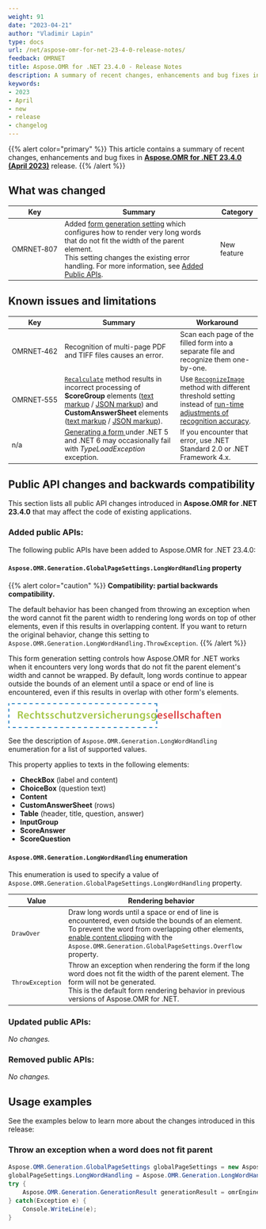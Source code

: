 ```yaml
---
weight: 91
date: "2023-04-21"
author: "Vladimir Lapin"
type: docs
url: /net/aspose-omr-for-net-23-4-0-release-notes/
feedback: OMRNET
title: Aspose.OMR for .NET 23.4.0 - Release Notes
description: A summary of recent changes, enhancements and bug fixes in Aspose.OMR for .NET 23.4.0 (April 2023) release.
keywords:
- 2023
- April
- new
- release
- changelog
---
```


{{% alert color="primary" %}} 
This article contains a summary of recent changes, enhancements and bug fixes in [**Aspose.OMR for .NET 23.4.0 (April 2023)**](https://www.nuget.org/packages/Aspose.OMR/23.4.0) release.
{{% /alert %}} 

## What was changed

Key | Summary | Category
--- | ------- | --------
OMRNET&#8209;807 | Added [form generation setting](/omr/net/generate-template/page-setup/) which configures how to render very long words that do not fit the width of the parent element.<br />This setting changes the existing error handling. For more information, see [Added Public APIs](#added-public-apis). | New feature

## Known issues and limitations

Key | Summary | Workaround
--- | ------- | ----------
OMRNET&#8209;462 | Recognition of multi-page PDF and TIFF files causes an error. | Scan each page of the filled form into a separate file and recognize them one-by-one.
OMRNET&#8209;555 | [`Recalculate`](https://reference.aspose.com/omr/net/aspose.omr.api/templateprocessor/recalculate/) method results in incorrect processing of **ScoreGroup** elements ([text markup](/omr/net/txt-markup/score_group/) / [JSON markup](/omr/net/json-markup/scoregroup/)) and **CustomAnswerSheet** elements ([text markup](/omr/net/txt-markup/custom_answer_sheet/) / [JSON markup](/omr/net/json-markup/customanswersheet/)). | Use [`RecognizeImage`](https://reference.aspose.com/omr/net/aspose.omr.api/templateprocessor/recognizeimage/) method with different threshold setting instead of [run-time adjustments of recognition accuracy](/omr/net/recognition/accuracy-threshold/#adjusting-recognition-accuracy-at-run-time).
n/a | [Generating a form ](/omr/net/generate-template/) under .NET 5 and .NET 6 may occasionally fail with _TypeLoadException_ exception. | If you encounter that error, use .NET Standard 2.0 or .NET Framework 4.x.

## Public API changes and backwards compatibility

This section lists all public API changes introduced in **Aspose.OMR for .NET 23.4.0** that may affect the code of existing applications.

### Added public APIs:

The following public APIs have been added to Aspose.OMR for .NET 23.4.0:

#### `Aspose.OMR.Generation.GlobalPageSettings.LongWordHandling` property

{{% alert color="caution" %}} 
**Compatibility: partial backwards compatibility.**

The default behavior has been changed from throwing an exception when the word cannot fit the parent width to rendering long words on top of other elements, even if this results in overlapping content. If you want to return the original behavior, change this setting to `Aspose.OMR.Generation.LongWordHandling.ThrowException`.
{{% /alert %}} 

This form generation setting controls how Aspose.OMR for .NET works when it encounters very long words that do not fit the parent element's width and cannot be wrapped. By default, long words continue to appear outside the bounds of an element until a space or end of line is encountered, even if this results in overlap with other form's elements.

![Very long word that cannot be wrapped](longwordhandling.png)

See the description of `Aspose.OMR.Generation.LongWordHandling` enumeration for a list of supported values.

This property applies to texts in the following elements:

- **CheckBox** (label and content)
- **ChoiceBox** (question text)
- **Content**
- **CustomAnswerSheet** (rows)
- **Table** (header, title, question, answer)
- **InputGroup**
- **ScoreAnswer**
- **ScoreQuestion**

#### `Aspose.OMR.Generation.LongWordHandling` enumeration

This enumeration is used to specify a value of `Aspose.OMR.Generation.GlobalPageSettings.LongWordHandling` property.

Value | Rendering behavior
----- | ------------------
`DrawOver` | Draw long words until a space or end of line is encountered, even outside the bounds of an element.<br />To prevent the word from overlapping other elements, [enable content clipping](/omr/net/generate-template/page-setup/#clipping-and-wrapping-elements) with the `Aspose.OMR.Generation.GlobalPageSettings.Overflow` property.
`ThrowException` | Throw an exception when rendering the form if the long word does not fit the width of the parent element. The form will not be generated.<br />This is the default form rendering behavior in previous versions of Aspose.OMR for .NET.

### Updated public APIs:

_No changes._

### Removed public APIs:

_No changes._

## Usage examples

See the examples below to learn more about the changes introduced in this release:

### Throw an exception when a word does not fit parent

```csharp
Aspose.OMR.Generation.GlobalPageSettings globalPageSettings = new Aspose.OMR.Generation.GlobalPageSettings();
globalPageSettings.LongWordHandling = Aspose.OMR.Generation.LongWordHandling.ThrowException;
try {
	Aspose.OMR.Generation.GenerationResult generationResult = omrEngine.GenerateTemplate("source.txt", globalPageSettings);
} catch(Exception e) {
	Console.WriteLine(e);
}
```
